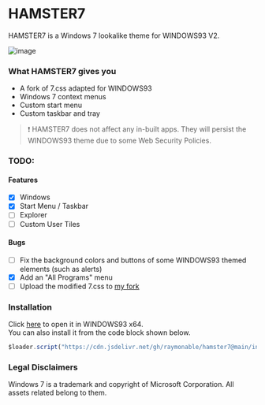 # HAMSTER7

HAMSTER7 is a Windows 7 lookalike theme for WINDOWS93 V2.

![image](https://github.com/user-attachments/assets/b515455a-7758-4dd8-9dea-26916d587971)

### What HAMSTER7 gives you

- A fork of 7.css adapted for WINDOWS93
- Windows 7 context menus
- Custom start menu
- Custom taskbar and tray

> :exclamation: HAMSTER7 does not affect any in-built apps. They will persist the WINDOWS93 theme due to some Web Security Policies.

### TODO:

#### Features

- [x] Windows
- [x] Start Menu / Taskbar
- [ ] Explorer
- [ ] Custom User Tiles

#### Bugs

- [ ] Fix the background colors and buttons of some WINDOWS93 themed elements (such as alerts)
- [x] Add an "All Programs" menu
- [ ] Upload the modified 7.css to [my fork](https://github.com/raymonable/7.css)

### Installation

Click [here](https://www.windows93.net/#!js%20data:application/javascript;base64,JGxvYWRlci5zY3JpcHQoImh0dHBzOi8vY2RuLmpzZGVsaXZyLm5ldC9naC9yYXltb25hYmxlL2hhbXN0ZXI3QGxhdGVzdC9pbnN0YWxsZXIvaW5zdGFsbGVyLmpzIiwgJG5vb3ApOw==) to open it in WINDOWS93 x64.<br>
You can also install it from the code block shown below.
```js
$loader.script("https://cdn.jsdelivr.net/gh/raymonable/hamster7@main/installer/installer.js", $noop);
```

### Legal Disclaimers

Windows 7 is a trademark and copyright of Microsoft Corporation. All assets related belong to them.
